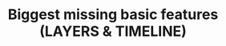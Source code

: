 ---
title: 'Biggest missing basic features (LAYERS & TIMELINE)'
redirect_to:
  - 'https://discuss.pencil2d.org/t/biggest-missing-basic-features-layers-timeline/748'
---
